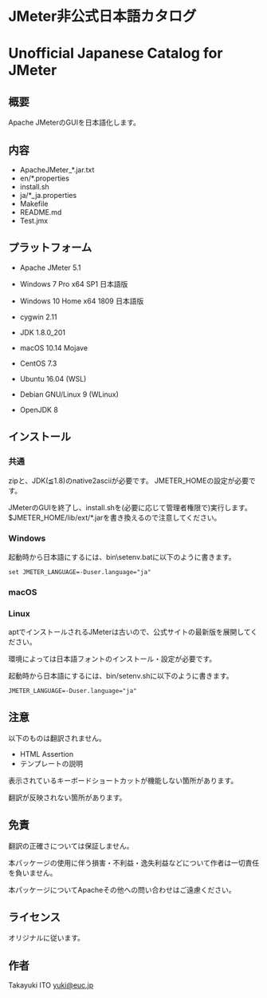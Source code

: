﻿# JMeter非公式日本語カタログ
# Unofficial Japanese Catalog for JMeter

## 概要

Apache JMeterのGUIを日本語化します。

## 内容

- ApacheJMeter_*.jar.txt
- en/*.properties
- install.sh
- ja/*_ja.properties
- Makefile
- README.md
- Test.jmx

## プラットフォーム

- Apache JMeter 5.1

- Windows 7 Pro x64 SP1 日本語版
- Windows 10 Home x64 1809 日本語版
- cygwin 2.11
- JDK 1.8.0_201

- macOS 10.14 Mojave

- CentOS 7.3
- Ubuntu 16.04 (WSL)
- Debian GNU/Linux 9 (WLinux)
- OpenJDK 8

## インストール

### 共通

zipと、JDK(≦1.8)のnative2asciiが必要です。
JMETER_HOMEの設定が必要です。

JMeterのGUIを終了し、install.shを(必要に応じて管理者権限で)実行します。
$JMETER_HOME/lib/ext/*.jarを書き換えるので注意してください。

### Windows

起動時から日本語にするには、bin\setenv.batに以下のように書きます。
```
set JMETER_LANGUAGE=-Duser.language="ja"
```

### macOS

### Linux

aptでインストールされるJMeterは古いので、公式サイトの最新版を展開してください。

環境によっては日本語フォントのインストール・設定が必要です。

起動時から日本語にするには、bin/setenv.shに以下のように書きます。
```
JMETER_LANGUAGE=-Duser.language="ja"
```

## 注意

以下のものは翻訳されません。

- HTML Assertion
- テンプレートの説明

表示されているキーボードショートカットが機能しない箇所があります。

翻訳が反映されない箇所があります。

## 免責

翻訳の正確さについては保証しません。

本パッケージの使用に伴う損害・不利益・逸失利益などについて作者は一切責任を負いません。

本パッケージについてApacheその他への問い合わせはご遠慮ください。

## ライセンス

オリジナルに従います。

## 作者

Takayuki ITO <yuki@euc.jp>

